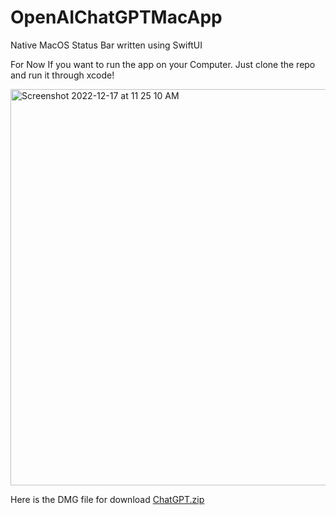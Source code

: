 # OpenAIChatGPTMacApp
Native MacOS Status Bar written using SwiftUI

For Now If you want to run the app on your Computer. Just clone the repo and run it through xcode!

<img width="634" alt="Screenshot 2022-12-17 at 11 25 10 AM" src="https://user-images.githubusercontent.com/11248822/208263029-32059a6f-0b3b-455c-b1c6-ae9fbfd28314.png">

Here is the DMG file for download
[ChatGPT.zip](https://github.com/bishalw/OpenAIChatGPTMacApp/files/10276015/ChatGPT.zip)
